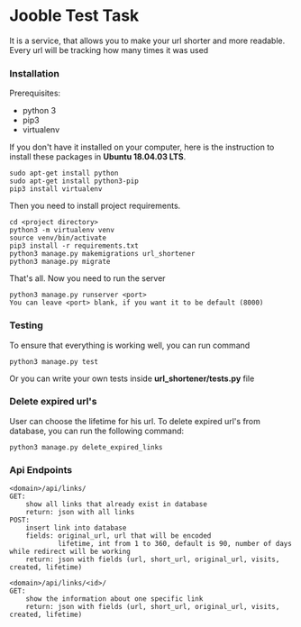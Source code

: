 # Jooble Test Task
It is a service, that allows you to make your url shorter and more readable.
Every url will be tracking how many times it was used

### Installation
Prerequisites:
* python 3
* pip3
* virtualenv

If you don't have it installed on your computer, here is the instruction to install these packages in **Ubuntu 18.04.03 LTS**.
```
sudo apt-get install python
sudo apt-get install python3-pip
pip3 install virtualenv
```
Then you need to install project requirements.
```
cd <project directory>
python3 -m virtualenv venv
source venv/bin/activate
pip3 install -r requirements.txt
python3 manage.py makemigrations url_shortener
python3 manage.py migrate
```
That's all. Now you need to run the server
```
python3 manage.py runserver <port>
You can leave <port> blank, if you want it to be default (8000)
```
### Testing
To ensure that everything is working well, you can run command
```
python3 manage.py test
```
Or you can write your own tests inside **url_shortener/tests.py** file

### Delete expired url's
User can choose the lifetime for his url. To delete expired url's from database, you can run the following command:
```
python3 manage.py delete_expired_links
```

### Api Endpoints
```
<domain>/api/links/
GET:
    show all links that already exist in database
    return: json with all links
POST:
    insert link into database
    fields: original_url, url that will be encoded
            lifetime, int from 1 to 360, default is 90, number of days while redirect will be working
    return: json with fields (url, short_url, original_url, visits, created, lifetime)

<domain>/api/links/<id>/
GET:
    show the information about one specific link
    return: json with fields (url, short_url, original_url, visits, created, lifetime)
```
